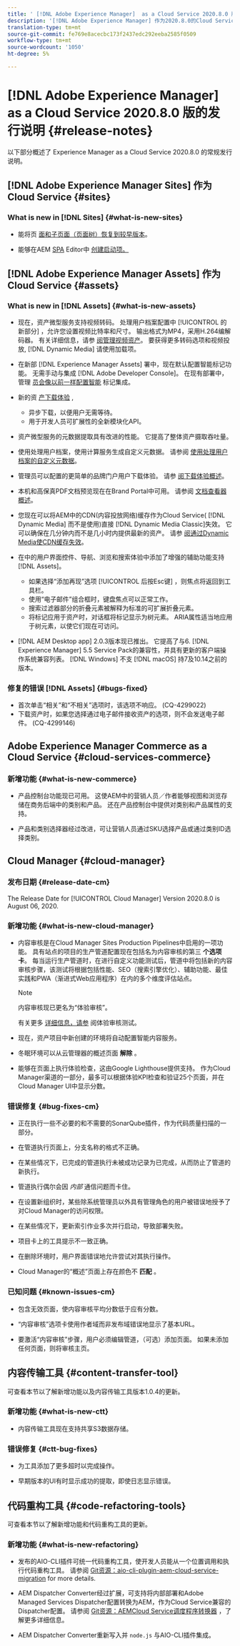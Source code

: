 ```yaml
---
title: ' [!DNL Adobe Experience Manager]  as a Cloud Service 2020.8.0 版的发行说明。'
description: '[!DNL Adobe Experience Manager] 作为2020.8.0的Cloud Service发行说明。'
translation-type: tm+mt
source-git-commit: fe769e8acecbc173f2437edc292eeba2585f0509
workflow-type: tm+mt
source-wordcount: '1050'
ht-degree: 5%

---
```



# [!DNL Adobe Experience Manager] as a Cloud Service 2020.8.0 版的发行说明 {#release-notes}

以下部分概述了 Experience Manager as a Cloud Service 2020.8.0 的常规发行说明。


## [!DNL Adobe Experience Manager Sites] 作为Cloud Service {#sites}

### What is new in [!DNL Sites] {#what-is-new-sites}

* 能将页 [面和子页面（页面树）恢复到较早版本](/help/sites-cloud/authoring/features/page-versions.md#reinstating-versions)。

* 能够在AEM [SPA](/help/sites-cloud/authoring/launches/overview.md) Editor中 [创建启动项。](/help/implementing/developing/spa/introduction.md)


## [!DNL Adobe Experience Manager Assets] 作为Cloud Service {#assets}

### What is new in [!DNL Assets] {#what-is-new-assets}

* 现在，资产微型服务支持视频转码。 处理用户档案配置中 [!UICONTROL 的新部分] ，允许您设置视频比特率和尺寸。 输出格式为MP4，采用H.264编解码器。 有关详细信息，请参 [阅管理视频资产](/help/assets/manage-video-assets.md#transcode-video)。 要获得更多转码选项和视频投放, [!DNL Dynamic Media] 请使用加载项。

* 在新部 [!DNL Experience Manager Assets] 署中，现在默认配置智能标记功能。 无需手动与集成 [!DNL Adobe Developer Console]。 在现有部署中，管理 [员会像以前一样配置智能](/help/assets/smart-tags-configuration.md#aio-integration) 标记集成。

* 新的资 [产下载体验](/help/assets/download-assets-from-aem.md) ,

   * 异步下载，以便用户无需等待。
   * 用于开发人员可扩展性的全新模块化API。

* 资产微型服务的元数据提取具有改进的性能。 它提高了整体资产摄取吞吐量。

* 使用处理用户档案，使用计算服务生成自定义元数据。 请参阅 [使用处理用户档案的自定义元数据](/help/assets/manage-metadata.md#metadata-compute-service)。

* 管理员可以配置的更简单的品牌门户用户下载体验。 请参 [阅下载体验概述](https://docs.adobe.com/content/help/en/experience-manager-brand-portal/using/introduction/whats-new.html#download-configurations)。

* 本机和高保真PDF文档预览现在在Brand Portal中可用。 请参阅 [文档查看器概述](https://docs.adobe.com/content/help/en/experience-manager-brand-portal/using/introduction/whats-new.html#doc-viewer)。

* 您现在可以将AEM中的CDN(内容投放网络)缓存作为Cloud Service( [!DNL Dynamic Media] 而不是使用)直接 [!DNL Dynamic Media Classic]失效。 它可以确保在几分钟内而不是几小时内提供最新的资产。 请参 [阅通过Dynamic Media使CDN缓存失效](/help/assets/dynamic-media/invalidate-cdn-cache-dynamic-media.md)。

* 在中的用户界面控件、导航、浏览和搜索体验中添加了增强的辅助功能支持 [!DNL Assets]。

   * 如果选择“添加再现”选项 [!UICONTROL 后按Esc键] ，则焦点将返回到工具栏。 <!-- via CQ-4293594-->
   * 使用“电子邮件”组合框时，键盘焦点可以正常工作。 <!-- via CQ-4286215 -->
   * 搜索过滤器部分的折叠元素被解释为标准的可扩展折叠元素。 <!-- via CQ-4273103 -->
   * 将标记应用于资产时，对话框将标记显示为树元素。 ARIA属性适当地应用于树元素，以使它们现在可访问。 <!-- via CQ-4272964 -->

* [!DNL AEM Desktop app] 2.0.3版本现已推出。 它提高了与6. [!DNL Experience Manager] 5.5 Service Pack的兼容性，并具有更新的客户端操作系统兼容列表。 [!DNL Windows] 不支 [!DNL macOS] 持7及10.14之前的版本。

### 修复的错误 [!DNL Assets] {#bugs-fixed}

* 首次单击“相关”和“不相关”选项时，该选项不响应。 (CQ-4299022)
* 下载资产时，如果您选择通过电子邮件接收资产的选项，则不会发送电子邮件。 (CQ-4299146)

## Adobe Experience Manager Commerce as a Cloud Service {#cloud-services-commerce}

### 新增功能 {#what-is-new-commerce}

* 产品控制台功能现已可用。 这使AEM中的营销人员／作者能够视图和浏览存储在商务后端中的类别和产品。 还在产品控制台中提供对类别和产品属性的支持。

* 产品和类别选择器经过改进，可让营销人员通过SKU选择产品或通过类别ID选择类别。

## Cloud Manager {#cloud-manager}

### 发布日期 {#release-date-cm}

The Release Date for [!UICONTROL Cloud Manager] Version 2020.8.0 is August 06, 2020.

### 新增功能 {#what-is-new-cloud-manager}

* 内容审核是在Cloud Manager Sites Production Pipelines中启用的一项功能。 具有站点的项目的生产管道配置现在包括名为内容审核的第三 **个选项卡**。 每当运行生产管道时，在进行自定义功能测试后，管道中将包括新的内容审核步骤，该测试将根据包括性能、SEO（搜索引擎优化）、辅助功能、最佳实践和PWA（渐进式Web应用程序）在内的多个维度评估站点。


   >[!NOTE]
   >内容审核现已更名为“体验审核”。

   有关更多 [详细信息，请参](/help/implementing/cloud-manager/experience-audit-testing.md) 阅体验审核测试。

* 现在，资产项目中新创建的环境将自动配置智能内容服务。

* 冬眠环境可以从云管理器的概述页面 **解除** 。

* 能够在页面上执行体验检查，这由Google Lighthouse提供支持。 作为Cloud Manager渠道的一部分，最多可以根据体验KPI检查和验证25个页面，并在Cloud Manager UI中显示分数。

### 错误修复 {#bug-fixes-cm}

* 正在执行一些不必要的和不需要的SonarQube插件，作为代码质量扫描的一部分。

* 在管道执行页面上，分支名称的格式不正确。

* 在某些情况下，已完成的管道执行未被成功记录为已完成，从而防止了管道的新执行。

* 管道执行偶尔会因 *内部* 通信问题而卡住。

* 在设置新组织时，某些除系统管理员以外具有管理角色的用户被错误地授予了对Cloud Manager的访问权限。

* 在某些情况下，更新索引作业多次并行启动，导致部署失败。

* 项目卡上的工具提示不一致正确。

* 在删除环境时，用户界面错误地允许尝试对其执行操作。

* Cloud Manager的“概述”页面上存在颜色不 **匹配** 。

### 已知问题 {#known-issues-cm}

* 包含无效页面，使内容审核平均分数低于应有分数。

* “内容审核”选项卡使用作者域而非发布域错误地显示了基本URL。

* 要激活“内容审核”步骤，用户必须编辑管道，（可选）添加页面。 如果未添加任何页面，则将审核主页。

## 内容传输工具 {#content-transfer-tool}

可查看本节以了解新增功能以及内容传输工具版本1.0.4的更新。

### 新增功能 {#what-is-new-ctt}

* 内容传输工具现在支持共享S3数据存储。

### 错误修复 {#ctt-bug-fixes}

* 为工具添加了更多超时以完成操作。

* 早期版本的UI有时显示成功的提取，即使日志显示错误。

## 代码重构工具 {#code-refactoring-tools}

可查看本节以了解新增功能和代码重构工具的更新。

### 新增功能 {#what-is-new-refactoring}

* 发布的AIO-CLI插件可统一代码重构工具，使开发人员能从一个位置调用和执行代码重构工具。 请参阅 [Git资源：aio-cli-plugin-aem-cloud-service-migration](https://github.com/adobe/aio-cli-plugin-aem-cloud-service-migration) for more details.

* AEM Dispatcher Converter经过扩展，可支持将内部部署和Adobe Managed Services Dispatcher配置转换为AEM，作为Cloud Service兼容的Dispatcher配置。 请参阅 [Git资源：AEMCloud Service调度程序转换器](https://github.com/adobe/aem-cloud-service-source-migration/tree/master/packages/dispatcher-converter) ，了解更多详细信息。

* AEM Dispatcher Converter重新写入并 ` node.js ` 与AIO-CLI插件集成。
